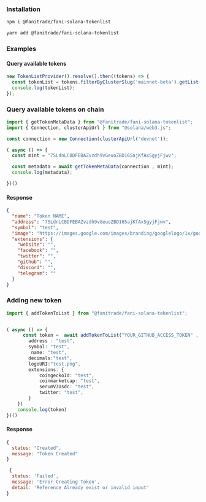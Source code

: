 



### Installation

```bash
npm i @fanitrade/fani-solana-tokenlist
```

```bash
yarn add @fanitrade/fani-solana-tokenlist
```

### Examples

#### Query available tokens

```typescript
new TokenListProvider().resolve().then((tokens) => {
  const tokenList = tokens.filterByClusterSlug('mainnet-beta').getList();
  console.log(tokenList);
});
```


### Query available tokens on chain
```typescript
import { getTokenMetaData } from "@fanitrade/fani-solana-tokenlist";
import { Connection, clusterApiUrl } from "@solana/web3.js";

const connection = new Connection(clusterApiUrl('devnet'));

( async () => {
  const mint = "7SLdnLCBDFEBAZvzdh9vGeuoZBD165ajKfAxSgyjFjwv";

  const metadata = await getTokenMetaData(connection , mint);
  console.log(metadata);

})()
```

#### Response
```json
{
  "name": "Token NAME",
  "address": "7SLdnLCBDFEBAZvzdh9vGeuoZBD165ajKfAxSgyjFjwv",
  "symbol": "test",
  "image": "https://images.google.com/images/branding/googlelogo/1x/googlelogo_light_color_272x92dp.png",
  "extensions": {
    "website": "",
    "facebook": "",
    "twitter": "",
    "github": "",
    "discord": "",
    "telegram": ""
  }
}
```


### Adding new token
```typescript
import { addTokenToList } from "@fanitrade/fani-solana-tokenlist";


( async () => {
      const token =  await addTokenToList("YOUR_GITHUB_ACCESS_TOKEN" , {
        address : "test",
        symbol: "test",
         name: "test",
        decimals:"test",
        logoURI:"test.png", 
        extensions: {
            coingeckoId: "test",
            coinmarketcap: "test",
            serumV3Usdc: "test",
            twitter: "test",
        }
    })
    console.log(token)
})()
```

#### Response 
```javascript
{
  status: "Created",
  message: "Token Created"
}
```

```javascript
 {
  status: 'Failed',
  message: 'Error Creating Token',
  detail: 'Reference Already exist or invalid input'
}
```